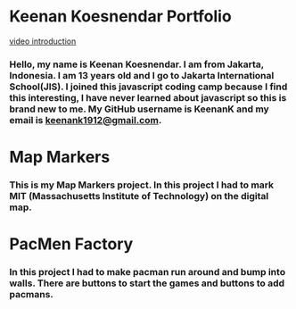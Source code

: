 # Keenan Koesnendar Portfolio
[video introduction](https://keenank.github.io/keenank_portfolio/index.html)
### Hello, my name is Keenan Koesnendar. I am from Jakarta, Indonesia. I am 13 years old and I go to Jakarta International School(JIS). I joined this javascript coding camp because I find this interesting, I have never learned about javascript so this is brand new to me. My GitHub username is KeenanK and my email is keenank1912@gmail.com.

# Map Markers
### This is my Map Markers project. In this project I had to mark MIT (Massachusetts Institute of Technology) on the digital map.

# PacMen Factory
### In this project I had to make pacman run around and bump into walls. There are buttons to start the games and buttons to add pacmans.
